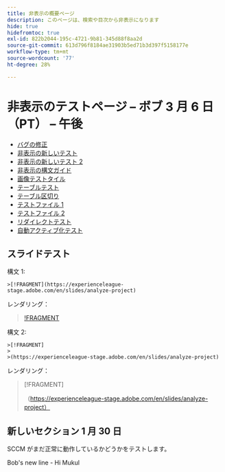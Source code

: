 ```yaml
---
title: 非表示の概要ページ
description: このページは、検索や目次から非表示になります
hide: true
hidefromtoc: true
exl-id: 822b2044-195c-4721-9b81-345d88f8aa2d
source-git-commit: 613d796f8184ae31903b5ed71b3d397f5158177e
workflow-type: tm+mt
source-wordcount: '77'
ht-degree: 28%

---
```


# 非表示のテストページ – ボブ 3 月 6 日（PT） – 午後

+ [バグの修正](hidden/bug-fixes.md)
+ [非表示の新しいテスト](hidden-new-test.md)
+ [非表示の新しいテスト 2](hidden-new-test-2.md)
+ [非表示の構文ガイド](hidden/syntax-style-guide.md)
+ [画像テストタイル](hidden/test-page.md)
+ [テーブルテスト](hidden/tables.md)
+ [テーブル区切り](hidden/table-breaks.md)
+ [テストファイル 1](hidden/note-test.md)
+ [テストファイル 2](hidden-test.md)
+ [リダイレクトテスト](hidden/test-redirection.md)
+ [自動アクティブ化テスト](hidden/autoactivate.md)

## スライドテスト

構文 1:

```
>[!FRAGMENT](https://experienceleague-stage.adobe.com/en/slides/analyze-project)
```

レンダリング：

>[!FRAGMENT](https://experienceleague-stage.adobe.com/en/slides/analyze-project)


構文 2:

```
>[!FRAGMENT]
>
>(https://experienceleague-stage.adobe.com/en/slides/analyze-project)
```

レンダリング：

>[!FRAGMENT]
>
>（https://experienceleague-stage.adobe.com/en/slides/analyze-project）


## 新しいセクション 1 月 30 日

SCCM がまだ正常に動作しているかどうかをテストします。

Bob&#39;s new line - Hi Mukul
